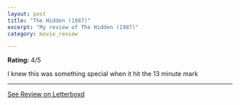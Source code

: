 ```yaml
---
layout: post
title: "The Hidden (1987)"
excerpt: "My review of The Hidden (1987)"
category: movie_review

---
```


**Rating:** 4/5

I knew this was something special when it hit the 13 minute mark

<hr>

[See Review on Letterboxd](https://boxd.it/3iVEjR)
